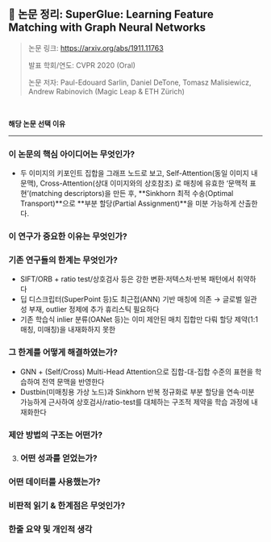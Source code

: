 ## 📄 논문 정리: SuperGlue: Learning Feature Matching with Graph Neural Networks

> 논문 링크: https://arxiv.org/abs/1911.11763
> 
> 발표 학회/연도: CVPR 2020 (Oral)
> 
> 논문 저자: Paul-Edouard Sarlin, Daniel DeTone, Tomasz Malisiewicz, Andrew Rabinovich (Magic Leap & ETH Zürich)
<br>

**해당 논문 선택 이유**


---

### 이 논문의 핵심 아이디어는 무엇인가?
- 두 이미지의 키포인트 집합을 그래프 노드로 보고,
Self-Attention(동일 이미지 내 문맥),
Cross-Attention(상대 이미지와의 상호참조)
로 매칭에 유효한 ‘문맥적 표현’(matching descriptors)을 만든 후,
**Sinkhorn 최적 수송(Optimal Transport)**으로 **부분 할당(Partial Assignment)**을 미분 가능하게 산출한다.
### 이 연구가 중요한 이유는 무엇인가?
### 기존 연구들의 한계는 무엇인가?
- SIFT/ORB + ratio test/상호검사 등은 강한 변환·저텍스처·반복 패턴에서 취약하다
- 딥 디스크립터(SuperPoint 등)도 최근접(ANN) 기반 매칭에 의존 → 글로벌 일관성 부재, outlier 정제에 추가 휴리스틱 필요하다
- 기존 학습식 inlier 분류(OANet 등)는 이미 제안된 매치 집합만 다뤄 할당 제약(1:1 매칭, 미매칭)을 내재화하지 못한
### 그 한계를 어떻게 해결하였는가?
- GNN + (Self/Cross) Multi-Head Attention으로 집합-대-집합 수준의 표현을 학습하여 전역 문맥을 반영한다
- Dustbin(미매칭용 가상 노드)과 Sinkhorn 반복 정규화로 부분 할당을 연속·미분 가능하게 근사하여 상호검사/ratio-test를 대체하는 구조적 제약을 학습 과정에 내재화한다
### 제안 방법의 구조는 어떤가?
 
   3. ### 어떤 성과를 얻었는가?
### 어떤 데이터를 사용했는가?
### 비판적 읽기 & 한계점은 무엇인가?
### 한줄 요약 및 개인적 생각
